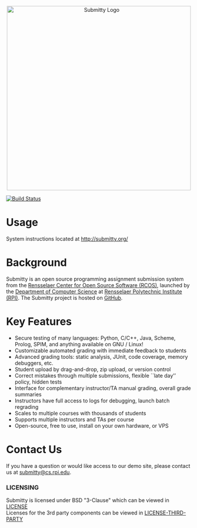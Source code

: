 <p align="center">
  <img src="http://submitty.org/images/submitty_logo.png" alt="Submitty Logo" width="500px"/>
</p>

[![Build Status](https://travis-ci.com/Submitty/Submitty.svg?branch=master)](https://travis-ci.com/Submitty/Submitty)

# Usage

System instructions located at http://submitty.org/

# Background

Submitty is an open source programming assignment submission system
from the 
[Rensselaer Center for Open Source Software (RCOS)](https://rcos.io/), launched
by the [Department of Computer Science](https://science.rpi.edu/computer-science) at 
[Rensselaer Polytechnic Institute (RPI)](https://rpi.edu/).
The Submitty project is hosted on [GitHub](https://github.com/Submitty).


# Key Features

* Secure testing of many languages: Python, C/C++, Java, Scheme, Prolog, SPIM, and anything available on GNU / Linux!
* Customizable automated grading with immediate feedback to students
* Advanced grading tools: static analysis, JUnit, code coverage, memory debuggers, etc.
* Student upload by drag-and-drop, zip upload, or version control
* Correct mistakes through multiple submissions, flexible ``late day’’ policy, hidden tests
* Interface for complementary instructor/TA manual grading, overall grade summaries
* Instructors have full access to logs for debugging, launch batch regrading
* Scales to multiple courses with thousands of students
* Supports multiple instructors and TAs per course
* Open-source, free to use, install on your own hardware, or VPS


# Contact Us

If you have a question or would like access to our demo site, please contact us at submitty@cs.rpi.edu.


### LICENSING
Submitty is licensed under BSD "3-Clause" which can be viewed in [LICENSE](LICENSE.md)  
Licenses for the 3rd party components can be viewed in [LICENSE-THIRD-PARTY](LICENSE-THIRD-PARTY.md)

